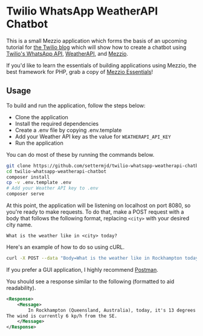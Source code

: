 # Twilio WhatsApp WeatherAPI Chatbot

This is a small Mezzio application which forms the basis of an upcoming tutorial for [the Twilio blog](https://twilio.com/blog) which will show how to create a chatbot using [Twilio's WhatsApp API](https://www.twilio.com/whatsapp), [WeatherAPI](https://www.weatherapi.com/), and [Mezzio](https://docs.mezzio.dev/mezzio/).

If you'd like to learn the essentials of building applications using Mezzio, the best framework for PHP, grab a copy of [Mezzio Essentials](https://mezzioessentials.com)!

## Usage

To build and run the application, follow the steps below:

- Clone the application
- Install the required dependencies
- Create a .env file by copying .env.template
- Add your Weather API key as the value for `WEATHERAPI_API_KEY`
- Run the application

You can do most of these by running the commands below.

```bash
git clone https://github.com/settermjd/twilio-whatsapp-weatherapi-chatbot.git
cd twilio-whatsapp-weatherapi-chatbot
composer install
cp -v .env.template .env
# Add your Weather API key to .env
composer serve
```

At this point, the application will be listening on localhost on port 8080, so you're ready to make requests.
To do that, make a POST request with a body that follows the following format, replacing `<city>` with your desired city name.

```
What is the weather like in <city> today?
```

Here's an example of how to do so using cURL.

```bash
curl -X POST --data "Body=What is the weather like in Rockhampton today?" http://localhost:8080
```

If you prefer a GUI application, I highly recommend [Postman](https://www.postman.com/downloads/).

You should see a response similar to the following (formatted to aid readability).

```xml
<Response>
    <Message>
        In Rockhampton (Queensland, Australia), today, it's 13 degrees celsius, but feels like 12, with a humidity of 94 percent. 
The wind is currently 6 kp/h from the SE.
    </Message>
</Response>
```